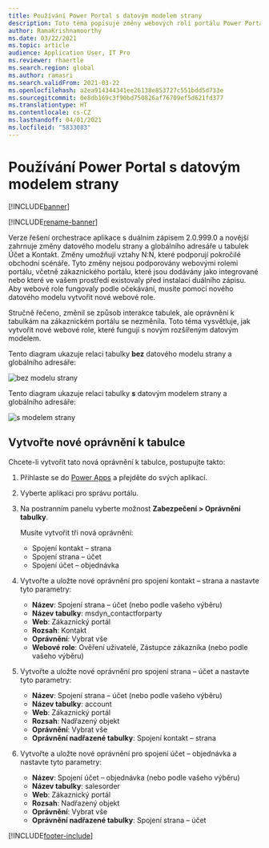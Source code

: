 ```yaml
---
title: Používání Power Portal s datovým modelem strany
description: Toto téma popisuje změny webových rolí portálu Power Portal kvůli datovému modelu strany v duálním zápisu.
author: RamaKrishnamoorthy
ms.date: 03/22/2021
ms.topic: article
audience: Application User, IT Pro
ms.reviewer: rhaertle
ms.search.region: global
ms.author: ramasri
ms.search.validFrom: 2021-03-22
ms.openlocfilehash: a2ea914344341ee26138e853727c551bdd5d733e
ms.sourcegitcommit: 0e8db169c3f90bd750826af76709ef5d621fd377
ms.translationtype: HT
ms.contentlocale: cs-CZ
ms.lasthandoff: 04/01/2021
ms.locfileid: "5833083"
---
```

# <a name="using-power-portal-with-the-party-data-model"></a>Používání Power Portal s datovým modelem strany

[!INCLUDE[banner](../../includes/banner.md)]

[!INCLUDE[rename-banner](~/includes/cc-data-platform-banner.md)]

Verze řešení orchestrace aplikace s duálním zápisem 2.0.999.0 a novější zahrnuje změny datového modelu strany a globálního adresáře u tabulek Účet a Kontakt. Změny umožňují vztahy N:N, které podporují pokročilé obchodní scénáře. Tyto změny nejsou podporovány webovými rolemi portálu, včetně zákaznického portálu, které jsou dodávány jako integrované nebo které ve vašem prostředí existovaly před instalací duálního zápisu. Aby webové role fungovaly podle očekávání, musíte pomocí nového datového modelu vytvořit nové webové role. 

Stručně řečeno, změnil se způsob interakce tabulek, ale oprávnění k tabulkám na zákaznickém portálu se nezměnila. Toto téma vysvětluje, jak vytvořit nové webové role, které fungují s novým rozšířeným datovým modelem.

Tento diagram ukazuje relaci tabulky **bez** datového modelu strany a globálního adresáře:

   ![bez modelu strany](media/without-party-model.PNG)

Tento diagram ukazuje relaci tabulky **s** datovým modelem strany a globálního adresáře:

   ![s modelem strany](media/with-party-model.png)

## <a name="create-a-new-table-permission"></a>Vytvořte nové oprávnění k tabulce

Chcete-li vytvořit tato nová oprávnění k tabulce, postupujte takto:

1. Přihlaste se do [Power Apps](https://make.powerapps.com) a přejděte do svých aplikací.
2. Vyberte aplikaci pro správu portálu.
3. Na postranním panelu vyberte možnost **Zabezpečení > Oprávnění tabulky**.

    Musíte vytvořit tři nová oprávnění:

    + Spojení kontakt – strana
    + Spojení strana – účet
    + Spojení účet – objednávka

4. Vytvořte a uložte nové oprávnění pro spojení kontakt – strana a nastavte tyto parametry:

    + **Název**: Spojení strana – účet (nebo podle vašeho výběru)
    + **Název tabulky**: msdyn_contactforparty
    + **Web**: Zákaznický portál
    + **Rozsah**: Kontakt
    + **Oprávnění**: Vybrat vše
    + **Webové role**: Ověření uživatelé, Zástupce zákazníka (nebo podle vašeho výběru)

5. Vytvořte a uložte nové oprávnění pro spojení strana – účet a nastavte tyto parametry:

    + **Název**: Spojení strana – účet (nebo podle vašeho výběru)
    + **Název tabulky**: account
    + **Web**: Zákaznický portál
    + **Rozsah**: Nadřazený objekt
    + **Oprávnění**: Vybrat vše
    + **Oprávnění nadřazené tabulky**: Spojení kontakt – strana

6. Vytvořte a uložte nové oprávnění pro spojení účet – objednávka a nastavte tyto parametry:

    + **Název**: Spojení účet – objednávka (nebo podle vašeho výběru)
    + **Název tabulky**: salesorder
    + **Web**: Zákaznický portál
    + **Rozsah**: Nadřazený objekt
    + **Oprávnění**: Vybrat vše
    + **Oprávnění nadřazené tabulky**: Spojení strana – účet

[!INCLUDE[footer-include](../../../../includes/footer-banner.md)]
